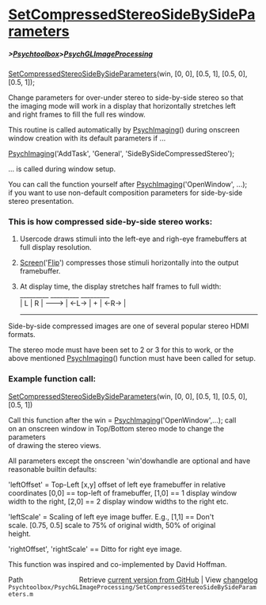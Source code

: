 # [SetCompressedStereoSideBySideParameters](SetCompressedStereoSideBySideParameters)
##### >[Psychtoolbox](Psychtoolbox)>[PsychGLImageProcessing](PsychGLImageProcessing)

[SetCompressedStereoSideBySideParameters](SetCompressedStereoSideBySideParameters)(win, [0, 0], [0.5, 1], [0.5, 0], [0.5, 1]);  
  
Change parameters for over-under stereo to side-by-side stereo so that  
the imaging mode will work in a display that horizontally stretches left  
and right frames to fill the full res window.  
  
This routine is called automatically by [PsychImaging](PsychImaging)() during onscreen  
window creation with its default parameters if ...  
  
[PsychImaging](PsychImaging)('AddTask', 'General', 'SideBySideCompressedStereo');  
  
... is called during window setup.  
  
You can call the function yourself after [PsychImaging](PsychImaging)('OpenWindow', ...);  
if you want to use non-default composition parameters for side-by-side  
stereo presentation.  
  
### This is how compressed side-by-side stereo works:  
  
1. Usercode draws stimuli into the left-eye and righ-eye framebuffers at  
   full display resolution.  
  
2. [Screen](Screen)('[Flip](Flip)') compresses those stimuli horizontally into the output  
   framebuffer.  
  
3. At display time, the display stretches half frames to full width:  
   \_\_\_\_\_\_\_\_\_        \_\_\_\_\_\_\_\_\_       \_\_\_\_\_\_\_\_\_  
   | L | R |   ---\> | <-L-\>  |  +   | <-R-\>  |  
   ---------        ----------      ----------  
  
Side-by-side compressed images are one of several popular stereo HDMI  
formats.  
  
The stereo mode must have been set to 2 or 3 for this to work, or the  
above mentioned [PsychImaging](PsychImaging)() function must have been called for setup.  
  
### Example function call:  
  
[SetCompressedStereoSideBySideParameters](SetCompressedStereoSideBySideParameters)(win, [0, 0], [0.5, 1], [0.5, 0], [0.5, 1])  
  
Call this function after the win = [PsychImaging](PsychImaging)('OpenWindow',...); call  
on an onscreen window in Top/Bottom stereo mode to change the parameters  
of drawing the stereo views.  
  
All parameters except the onscreen 'win'dowhandle are optional and have  
reasonable builtin defaults:  
  
'leftOffset' = Top-Left [x,y] offset of left eye framebuffer in relative  
coordinates [0,0] == top-left of framebuffer, [1,0] == 1 display window  
width to the right, [2,0] == 2 display window widths to the right etc.  
  
'leftScale' = Scaling of left eye image buffer. E.g., [1,1] == Don't  
scale. [0.75, 0.5] scale to 75% of original width, 50% of original  
height.  
  
'rightOffset', 'rightScale' == Ditto for right eye image.  
  
This function was inspired and co-implemented by David Hoffman.  
  




<div class="code_header" style="text-align:right;">
  <span style="float:left;">Path&nbsp;&nbsp;</span> <span class="counter">Retrieve <a href=
  "https://raw.github.com/Psychtoolbox-3/Psychtoolbox-3/beta/Psychtoolbox/PsychGLImageProcessing/SetCompressedStereoSideBySideParameters.m">current version from GitHub</a> | View <a href=
  "https://github.com/Psychtoolbox-3/Psychtoolbox-3/commits/beta/Psychtoolbox/PsychGLImageProcessing/SetCompressedStereoSideBySideParameters.m">changelog</a></span>
</div>
<div class="code">
  <code>Psychtoolbox/PsychGLImageProcessing/SetCompressedStereoSideBySideParameters.m</code>
</div>

